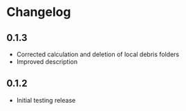 # Changelog

## 0.1.3

- Corrected calculation and deletion of local debris folders
- Improved description

## 0.1.2

- Initial testing release
